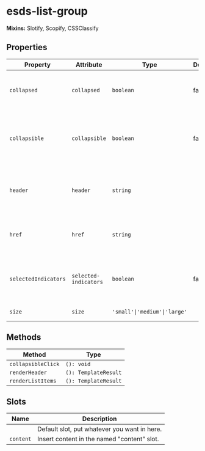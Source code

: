 # esds-list-group

**Mixins:** Slotify, Scopify, CSSClassify

## Properties

| Property             | Attribute             | Type                         | Default | Description                                      |
|----------------------|-----------------------|------------------------------|---------|--------------------------------------------------|
| `collapsed`          | `collapsed`           | `boolean`                    | false   | If true, hides child esds-list-item elements     |
| `collapsible`        | `collapsible`         | `boolean`                    | false   | If true, enables a visibility toggle for child esds-list-item elements |
| `header`             | `header`              | `string`                     |         | Header text displayed above the child esds-list-item elements |
| `href`               | `href`                | `string`                     |         | If provided the header will include a link to the given href |
| `selectedIndicators` | `selected-indicators` | `boolean`                    | false   | If true, shows selected state on child list items |
| `size`               | `size`                | `'small'\|'medium'\|'large'` |         | The size of the list item                        |

## Methods

| Method             | Type                 |
|--------------------|----------------------|
| `collapsibleClick` | `(): void`           |
| `renderHeader`     | `(): TemplateResult` |
| `renderListItems`  | `(): TemplateResult` |

## Slots

| Name      | Description                                  |
|-----------|----------------------------------------------|
|           | Default slot, put whatever you want in here. |
| `content` | Insert content in the named "content" slot.  |
